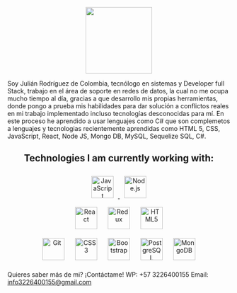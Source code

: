 
  <p align="center">
  <img src="https://images.vexels.com/media/users/3/236231/isolated/preview/5b1c3bffa604aab44d0030cac9f8fdfe-bienvenido-letras-en-espanol.png" height="150"/>  </p>

Soy Julián Rodríguez de Colombia, tecnólogo en sistemas y Developer full Stack, trabajo en el área de soporte en redes de datos, la cual no me ocupa mucho tiempo al día, gracias a que desarrollo mis propias herramientas, donde pongo a prueba mis habilidades para dar solución a conflictos reales en mi trabajo implementado incluso tecnologías desconocidas para mí. En este proceso he aprendido a usar lenguajes como C# que son complemetos a lenguajes y tecnologias recientemente aprendidas como HTML 5, CSS, JavaScript, React, Node JS,  Mongo DB, MySQL, Sequelize SQL, C#.
  
 
  
  <section align="center">
      
  <h2> Technologies I am currently working with: </h2>
  
<a 
  href="https://www.javascript.com/"
  target="_blank">
    <img 
      style="margin: 10px"
      src="https://profilinator.rishav.dev/skills-assets/javascript-original.svg"
      alt="JavaScript" height="50"
    />
</a> 
<a href="https://nodejs.org/" target="_blank"><img style="margin: 10px" src="https://user-images.githubusercontent.com/107125191/221668669-ea044d47-07ca-40b1-8f5e-2933514075c2.png" alt="Node.js" height="50" /></a>     
  <a href="https://reactjs.org/" target="_blank"><img style="margin: 10px" src="https://upload.wikimedia.org/wikipedia/commons/a/a7/React-icon.svg" alt="React" height="50" /></a> 
  <a href="https://redux.js.org/" target="_blank"><img style="margin: 10px" src="https://profilinator.rishav.dev/skills-assets/redux-original.svg" alt="Redux" height="50" /></a>
  <a href="https://en.wikipedia.org/wiki/HTML5" target="_blank"><img style="margin: 10px" src="https://user-images.githubusercontent.com/107125191/221672461-1547d980-861d-4ca5-8565-f7c15d7920d2.png" alt="HTML5" height="50" /></a>   
  <a href="https://github.com/" target="_blank"><img style="margin: 10px" src="https://profilinator.rishav.dev/skills-assets/git-scm-icon.svg" alt="Git" height="50" /></a>
<a href="https://developer.mozilla.org/es/docs/Web/CSS" target="_blank"><img style="margin: 10px" src="https://user-images.githubusercontent.com/107125191/221673730-7bcaf091-d957-442c-821c-9f5ffba07d6b.png" alt="CSS3" height="50" /></a> 
  <a href="https://getbootstrap.com/docs/3.4/javascript/" target="_blank"><img style="margin: 10px" src="https://upload.wikimedia.org/wikipedia/commons/b/b2/Bootstrap_logo.svg" alt="Bootstrap" height="50" /></a> 
<a href="https://www.postgresql.org/" target="_blank"><img style="margin: 10px" src="https://user-images.githubusercontent.com/107125191/221682735-b852ea85-f882-493f-a762-db4750deb8b8.png" alt="PostgreSQL" height="50" /></a>
  <a href="https://www.mongodb.com/" target="_blank"><img style="margin: 10px" src="https://user-images.githubusercontent.com/107125191/221685458-89cd6aa7-fcbf-4a78-a0d0-fd7eeac88ba2.png" alt="MongoDB" height="50" /></a> 
  <a href="https://learn.microsoft.com/es-es/dotnet/csharp/" src="https://desarrolloweb.com/storage/tag_images/actual/BzOL16MEqsKOe0VThjF6FXPBi0uyK16lkTety9Wz.png" alt="TypeScript" height="50" /></a> 
  </section>

Quieres saber más de mi? ¡Contáctame!
WP: +57 3226400155
Email: info3226400155@gmail.com



  

